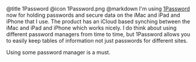 @title		1Password
@icon		1Password.png
@markdown
I'm using
[1Password](https://1password.com/) now for holding passwords and secure data
on the iMac and iPad and iPhone that I use. The product has an iCloud based synching
between the iMac and iPad and iPhone which works nicely.
I do think about using different password managers from time to
time, but 1Password allows you to easily keep tables of information
not just passwords for different sites.

Using some password manager is a must.
